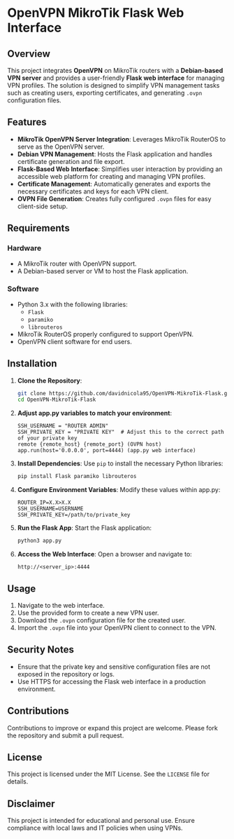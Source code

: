# OpenVPN MikroTik Flask Web Interface

## Overview
This project integrates **OpenVPN** on MikroTik routers with a **Debian-based VPN server** and provides a user-friendly **Flask web interface** for managing VPN profiles. The solution is designed to simplify VPN management tasks such as creating users, exporting certificates, and generating `.ovpn` configuration files.

## Features
- **MikroTik OpenVPN Server Integration**: Leverages MikroTik RouterOS to serve as the OpenVPN server.
- **Debian VPN Management**: Hosts the Flask application and handles certificate generation and file export.
- **Flask-Based Web Interface**: Simplifies user interaction by providing an accessible web platform for creating and managing VPN profiles.
- **Certificate Management**: Automatically generates and exports the necessary certificates and keys for each VPN client.
- **OVPN File Generation**: Creates fully configured `.ovpn` files for easy client-side setup.

## Requirements
### Hardware
- A MikroTik router with OpenVPN support.
- A Debian-based server or VM to host the Flask application.

### Software
- Python 3.x with the following libraries:
  - `Flask`
  - `paramiko`
  - `librouteros`
- MikroTik RouterOS properly configured to support OpenVPN.
- OpenVPN client software for end users.

## Installation
1. **Clone the Repository**:
   ```bash
   git clone https://github.com/davidnicola95/OpenVPN-MikroTik-Flask.git
   cd OpenVPN-MikroTik-Flask
   ```

2. **Adjust app.py variables to match your environment**:
   ```ROUTER_IP = "ROUTER IP" (mikrotik settings)
   SSH_USERNAME = "ROUTER ADMIN"
   SSH_PRIVATE_KEY = "PRIVATE KEY"  # Adjust this to the correct path of your private key
   remote {remote_host} {remote_port} (OVPN host)
   app.run(host='0.0.0.0', port=4444) (app.py web interface)
   ```

3. **Install Dependencies**:
   Use `pip` to install the necessary Python libraries:
   ```bash
   pip install Flask paramiko librouteros
   ```

4. **Configure Environment Variables**:
   Modify these values within app.py:
   ```plaintext
   ROUTER_IP=X.X>X.X
   SSH_USERNAME=USERNAME
   SSH_PRIVATE_KEY=/path/to/private_key
   ```

5. **Run the Flask App**:
   Start the Flask application:
   ```bash
   python3 app.py
   ```

6. **Access the Web Interface**:
   Open a browser and navigate to:
   ```
   http://<server_ip>:4444
   ```

## Usage
1. Navigate to the web interface.
2. Use the provided form to create a new VPN user.
3. Download the `.ovpn` configuration file for the created user.
4. Import the `.ovpn` file into your OpenVPN client to connect to the VPN.

## Security Notes
- Ensure that the private key and sensitive configuration files are not exposed in the repository or logs.
- Use HTTPS for accessing the Flask web interface in a production environment.

## Contributions
Contributions to improve or expand this project are welcome. Please fork the repository and submit a pull request.

## License
This project is licensed under the MIT License. See the `LICENSE` file for details.

## Disclaimer
This project is intended for educational and personal use. Ensure compliance with local laws and IT policies when using VPNs.


